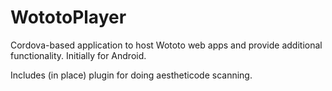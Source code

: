 # WototoPlayer

Cordova-based application to host Wototo web apps and provide additional functionality. Initially for Android.

Includes (in place) plugin for doing aestheticode scanning.

